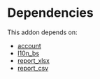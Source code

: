# Dependencies

This addon depends on:

- [account](https://github.com/bringout/oca-ocb-accounting/tree/1c86482d8238e19ed78579629f21cd46d51a058e/odoo-bringout-oca-ocb-account)
- [l10n_bs](https://github.com/bringout/odoo-bringout-l10n_bs/tree/e33edd09dd4b17f10c64ac176e4834ae5ef49b4f)
- [report_xlsx](https://github.com/bringout/oca-report)
- [report_csv](https://github.com/bringout/oca-report)

